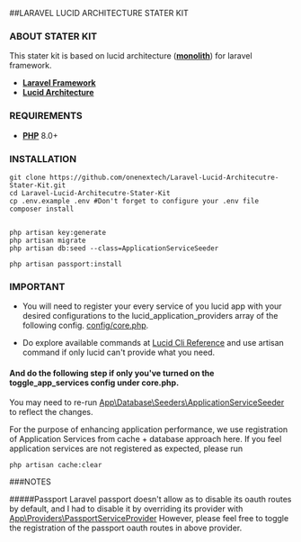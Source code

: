 
##LARAVEL LUCID ARCHITECTURE STATER KIT

### ABOUT STATER KIT
This stater kit is based on lucid architecture (**[monolith](https://docs.lucidarch.dev/micro-vs-monolith/#monolith)**) for laravel framework.
- **[Laravel Framework](https://laravel.com/)**
- **[Lucid Architecture](https://lucidarch.dev/)**

### REQUIREMENTS
- **[PHP](https://www.php.net/)** 8.0+

### INSTALLATION
```shell
git clone https://github.com/onenextech/Laravel-Lucid-Architecutre-Stater-Kit.git 
cd Laravel-Lucid-Architecutre-Stater-Kit
cp .env.example .env #Don't forget to configure your .env file
composer install


php artisan key:generate
php artisan migrate
php artisan db:seed --class=ApplicationServiceSeeder

php artisan passport:install
```

### IMPORTANT
- You will need to register your every service of you lucid app with your desired configurations to the lucid_application_providers array of the following config.
[config/core.php](./config/core.php).

- Do explore available commands at [Lucid Cli Reference](https://docs.lucidarch.dev/cli/) and use artisan command if only lucid can't provide what you need.


#### And do the following step if only you've turned on the toggle_app_services config under core.php.
You may need to re-run [App\Database\Seeders\ApplicationServiceSeeder](./database/seeders/ApplicationServiceSeeder.php) to reflect the changes.

For the purpose of enhancing application performance, we use registration of Application Services from cache + database approach here.
If you feel application services are not registered as expected, please run
```shell
php artisan cache:clear
```



###NOTES

#####Passport
Laravel passport doesn't allow as to disable its oauth routes by default, and I had to disable it by overriding its provider with [App\Providers\PassportServiceProvider](./app/Providers/PassportServiceProvider.php)
However, please feel free to toggle the registration of the passport oauth routes in above provider.



